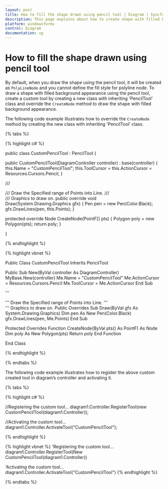 ```yaml
---
layout: post
title: How to fill the shape drawn using pencil tool | Diagram | Syncfusion
description: This page explains about how to create shape with filled background appearance using pencil tool feature available in the Syncfusion WinForms Diagram control.
platform: windowsforms
control: Diagram
documentation: ug
---
```


# How to fill the shape drawn using pencil tool

By default, when you draw the shape using the pencil tool, it will be created as `PolyLineNode` and you cannot define the fill style for polyline node. To draw a shape with filled background appearance using the pencil tool, create a custom tool by creating a new class with inheriting 'PencilTool' class and override the `CreateNode` method to draw the shape with filled background appearance.

The following code example illustrates how to override the `CreateNode` method by creating the new class with inheriting 'PencilTool' class.

{% tabs %}

{% highlight c# %}

public class CustomPencilTool : PencilTool
{

public CustomPencilTool(DiagramController controller)
: base(controller)
{
this.Name = "CustomPencilTool";
this.ToolCursor = this.ActionCursor = Resources.Cursors.Pencil;
}

/// <summary>
/// Draw the Specified range of Points into Line.
/// </summary>
/// <param name="gfx">Graphics to draw on.</param>
public override void Draw(System.Drawing.Graphics gfx)
{
Pen pen = new Pen(Color.Black);
gfx.DrawLines(pen, this.Points);
}

protected override Node CreateNode(PointF[] pts)
{
Polygon poly = new Polygon(pts);
return poly;
}

}

{% endhighlight %}

{% highlight vbnet %}

Public Class CustomPencilTool Inherits PencilTool

Public Sub New(ByVal controller As DiagramController) 
MyBase.New(controller)
Me.Name = "CustomPencilTool"
Me.ActionCursor = Resources.Cursors.Pencil
Me.ToolCursor = Me.ActionCursor
End Sub

''' <summary>
''' Draw the Specified range of Points into Line.
''' </summary>
''' <param name="gfx">Graphics to draw on.</param>
Public Overrides Sub Draw(ByVal gfx As System.Drawing.Graphics)
Dim pen As New Pen(Color.Black)
gfx.DrawLines(pen, Me.Points)
End Sub

Protected Overrides Function CreateNode(ByVal pts() As PointF) As Node
Dim poly As New Polygon(pts)
Return poly
End Function

End Class

{% endhighlight %}

{% endtabs %}

The following code example illustrates how to register the above custom created tool in diagram’s controller and activating it.

{% tabs %}

{% highlight c# %}

//Registering the custom tool...
diagram1.Controller.RegisterTool(new CustomPencilTool(diagram1.Controller));

//Activating the custom tool...
diagram1.Controller.ActivateTool("CustomPencilTool");

{% endhighlight %}

{% highlight vbnet %}
'Registering the custom tool...
diagram1.Controller.RegisterTool(New CustomPencilTool(diagram1.Controller))

'Activating the custom tool...
diagram1.Controller.ActivateTool("CustomPencilTool")
{% endhighlight %}

{% endtabs %}
